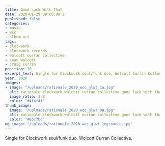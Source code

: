 ```yaml
---
title: Good Luck With That
date: 2020-01-29 09:00:00 Z
published: false
categories:
- music
- wcc
- album art
tags:
- clockwork
- clockwork records
- wolcott curran collective
- sean wolcott
- craig curran
position: 10
excerpt_text: Single for Clockwork soul/funk duo, Wolcott Curran Collective.
year: 2020
images:
- image: "/uploads/rationale_2020_wcc_glwt_1a.jpg"
  alt: rationale clockwork wolcott curran collective good luck with that album cover
  image_ratio: 3-2
  color: "#4f4f4f"
thumb_image:
  image: "/uploads/rationale_2020_wcc_glwt_0a.jpg"
  alt: rationale clockwork wolcott curran collective good luck with that
  color: "#8bc7bd"
og_image: "/uploads/rationale_2020_wcc_glwt_1ogsource.jpg"
---
```


Single for Clockwork soul/funk duo, Wolcott Curran Collective.